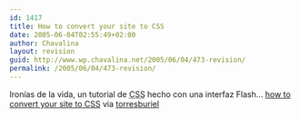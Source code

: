 ```yaml
---
id: 1417
title: How to convert your site to CSS
date: 2005-06-04T02:55:49+02:00
author: Chavalina
layout: revision
guid: http://www.wp.chavalina.net/2005/06/04/473-revision/
permalink: /2005/06/04/473-revision/
---
```

Ironías de la vida, un tutorial de <acronym title="Cascade Style Sheets">CSS</acronym> hecho con una interfaz Flash… <a href="http://www.macromedia.com/newsletters/edge/may2005/index.html?sectionIndex=3&#038;trackingid=BIDD" target="_blank">how to convert your site to CSS</a> via <a href="http://www.macromedia.com/newsletters/edge/may2005/index.html?sectionIndex=3&#038;trackingid=BIDD" target="_blank">torresburiel</a>